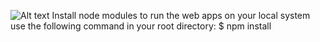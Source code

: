 ![Alt text]("https://www.google.com/url?sa=i&url=https%3A%2F%2Fwww.cleanpng.com%2Fpng-drawing-pin-computer-icons-pin-677436%2F&psig=AOvVaw2qTwCGXY55ITJDPXoo2RDI&ust=1719583813439000&source=images&cd=vfe&opi=89978449&ved=0CBEQjRxqFwoTCNCI7Y77-4YDFQAAAAAdAAAAABAE")
Install node modules to run the web apps on your local system
use the following command in your root directory:
$ npm install
